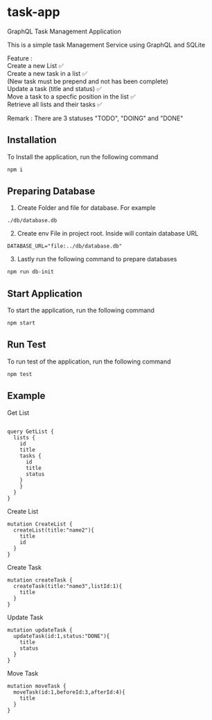 # task-app

GraphQL Task Management Application

This is a simple task Management Service using GraphQL and SQLite

Feature :  
    Create a new List ✅  
    Create a new task in a list ✅   
     (New task must be prepend and not has been complete)  
    Update a task (title and status) ✅  
    Move a task to a specfic position in the list ✅  
    Retrieve all lists and their tasks ✅  

Remark :
There are 3 statuses "TODO", "DOING" and "DONE"

## Installation

To Install the application, run the following command

```bash
npm i
```

## Preparing Database

1. Create Folder and file for database. For example

```
./db/database.db
```

2. Create env File in project root. Inside will contain database URL

```env
DATABASE_URL="file:../db/database.db"
```

3. Lastly run the following command to prepare databases

```bash
npm run db-init
```

## Start Application

To start the application, run the following command

```bash
npm start
```

## Run Test

To run test of the application, run the following command

```bash
npm test
```

## Example

Get List
```

query GetList {
  lists {
    id
    title
    tasks {
      id
      title
      status
    }
    }
  }
}
```

Create List

```
mutation CreateList {
  createList(title:"name2"){
    title
    id
  }
}
```

Create Task

```
mutation createTask {
  createTask(title:"name3",listId:1){
    title
  }
}
```

Update Task

```
mutation updateTask {
  updateTask(id:1,status:"DONE"){
    title
    status
  }
}
```

Move Task

```
mutation moveTask {
  moveTask(id:1,beforeId:3,afterId:4){
    title
  }
}
```
